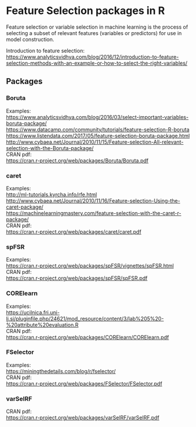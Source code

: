# Feature Selection packages in R

Feature selection or variable selection in machine learning is the process of selecting a subset of relevant features (variables or predictors) for use in model construction.

Introduction to feature selection: https://www.analyticsvidhya.com/blog/2016/12/introduction-to-feature-selection-methods-with-an-example-or-how-to-select-the-right-variables/

## Packages

### Boruta

Examples: <br>
https://www.analyticsvidhya.com/blog/2016/03/select-important-variables-boruta-package/ <br>
https://www.datacamp.com/community/tutorials/feature-selection-R-boruta <br>
https://www.listendata.com/2017/05/feature-selection-boruta-package.html <br>
http://www.cybaea.net/Journal/2010/11/15/Feature-selection-All-relevant-selection-with-the-Boruta-package/ <br>
CRAN pdf: <br>
https://cran.r-project.org/web/packages/Boruta/Boruta.pdf

### caret

Examples: <br>
http://ml-tutorials.kyrcha.info/rfe.html <br>
http://www.cybaea.net/Journal/2010/11/16/Feature-selection-Using-the-caret-package/ <br>
https://machinelearningmastery.com/feature-selection-with-the-caret-r-package/ <br>
CRAN pdf: <br>
https://cran.r-project.org/web/packages/caret/caret.pdf

### spFSR

Examples: <br>
https://cran.r-project.org/web/packages/spFSR/vignettes/spFSR.html <br>
CRAN pdf: <br>
https://cran.r-project.org/web/packages/spFSR/spFSR.pdf

### CORElearn

Examples: <br>
https://ucilnica.fri.uni-lj.si/pluginfile.php/24621/mod_resource/content/3/lab%205%20-%20attribute%20evaluation.R <br>
CRAN pdf: <br>
https://cran.r-project.org/web/packages/CORElearn/CORElearn.pdf

### FSelector

Examples: <br>
https://miningthedetails.com/blog/r/fselector/  <br>
CRAN pdf: <br>
https://cran.r-project.org/web/packages/FSelector/FSelector.pdf

### varSelRF

CRAN pdf: <br>
https://cran.r-project.org/web/packages/varSelRF/varSelRF.pdf


